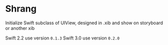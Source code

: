 # Shrang
Initialize Swift subclass of UIView, designed in .xib and show on storyboard or another xib

Swift 2.2 use version `0.1.3`
Swift 3.0 use version `0.2.0`
